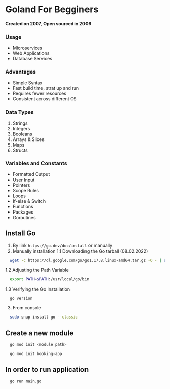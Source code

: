 # Goland For Begginers
#### Created on 2007, Open sourced in 2009

### Usage
* Microservices
* Web Applications
* Database Services

### Advantages
* Simple Syntax
* Fast build time, strat up and run
* Requires fewer resources
* Consistent across different OS

### Data Types
1. Strings
2. Integers
3. Booleans
4. Arrays & Slices
5. Maps
6. Structs

### Variables and Constants
* Formatted Output
* User Input
* Pointers
* Scope Rules
* Loops
* If-else & Switch
* Functions
* Packages
* Goroutines

## Install Go 
1. By link `https://go.dev/doc/install` or manually
2. Manually installation
1.1 Downloading the Go tarball (08.02.2022)
```bash
  wget -c https://dl.google.com/go/go1.17.8.linux-amd64.tar.gz -O - | sudo tar -xz -C /usr/local
```
1.2 Adjusting the Path Variable
```bash
  export PATH=$PATH:/usr/local/go/bin
```
1.3 Verifying the Go Installation
```bash
  go version
```
3. From console
```bash
  sudo snap install go --classic
```
## Create a new module
```bash
  go mod init <module path>
```
```bash
  go mod init booking-app
```
## In order to run application 
```bash
  go run main.go
```
